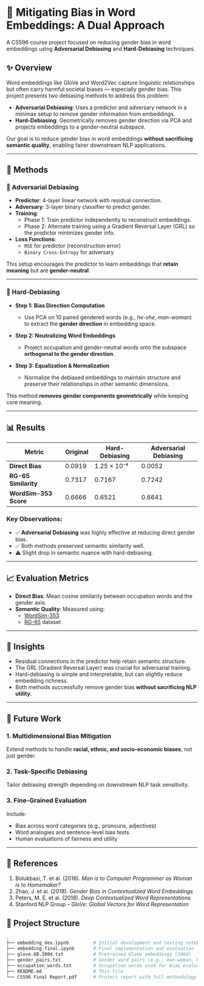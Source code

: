 # 🧠 Mitigating Bias in Word Embeddings: A Dual Approach

A CS596 course project focused on reducing gender bias in word embeddings using **Adversarial Debiasing** and **Hard-Debiasing** techniques.

## ✨ Overview

Word embeddings like GloVe and Word2Vec capture linguistic relationships but often carry harmful societal biases — especially gender bias. This project presents two debiasing methods to address this problem:

- **Adversarial Debiasing**: Uses a predictor and adversary network in a minimax setup to remove gender information from embeddings.
- **Hard-Debiasing**: Geometrically removes gender direction via PCA and projects embeddings to a gender-neutral subspace.

Our goal is to reduce gender bias in word embeddings **without sacrificing semantic quality**, enabling fairer downstream NLP applications.

---

## 🧪 Methods

### 🔹 Adversarial Debiasing

- **Predictor**: 4-layer linear network with residual connection.
- **Adversary**: 3-layer binary classifier to predict gender.
- **Training**:
  - Phase 1: Train predictor independently to reconstruct embeddings.
  - Phase 2: Alternate training using a Gradient Reversal Layer (GRL) so the predictor minimizes gender info.
- **Loss Functions**:
  - `MSE` for predictor (reconstruction error)
  - `Binary Cross-Entropy` for adversary

This setup encourages the predictor to learn embeddings that **retain meaning** but are **gender-neutral**.

---

### 🔹 Hard-Debiasing

- **Step 1: Bias Direction Computation**  
  - Use PCA on 10 paired gendered words (e.g., *he-she*, *man-woman*) to extract the **gender direction** in embedding space.

- **Step 2: Neutralizing Word Embeddings**  
  - Project occupation and gender-neutral words onto the subspace **orthogonal to the gender direction**.

- **Step 3: Equalization & Normalization**  
  - Normalize the debiased embeddings to maintain structure and preserve their relationships in other semantic dimensions.

This method **removes gender components geometrically** while keeping core meaning.

---

## 📊 Results

| Metric                 | Original | Hard-Debiasing | Adversarial Debiasing |
|------------------------|----------|----------------|------------------------|
| **Direct Bias**        | 0.0919   | 1.25 × 10⁻⁸    |      0.0052            |
| **RG-65 Similarity**   | 0.7317   | 0.7167         | 0.7242                 |
| **WordSim-353 Score**  | 0.6666   | 0.6521         | 0.6641                 |

### Key Observations:

- ✅ **Adversarial Debiasing** was highly effective at reducing direct gender bias.
- ✅ Both methods preserved semantic similarity well.
- ⚠️ Slight drop in semantic nuance with hard-debiasing.

---

## 📈 Evaluation Metrics

- **Direct Bias**: Mean cosine similarity between occupation words and the gender axis.
- **Semantic Quality**: Measured using:
  - [WordSim-353](http://www.cs.technion.ac.il/~gabr/resources/data/wordsim353/)
  - [RG-65](https://aclweb.org/anthology/W13-3516) dataset

---

## 📌 Insights

- Residual connections in the predictor help retain semantic structure.
- The GRL (Gradient Reversal Layer) was crucial for adversarial training.
- Hard-debiasing is simple and interpretable, but can slightly reduce embedding richness.
- Both methods successfully remove gender bias **without sacrificing NLP utility**.

---

## 🔮 Future Work

### 1. Multidimensional Bias Mitigation  
Extend methods to handle **racial, ethnic, and socio-economic biases**, not just gender.

### 2. Task-Specific Debiasing  
Tailor debiasing strength depending on downstream NLP task sensitivity.

### 3. Fine-Grained Evaluation  
Include:
- Bias across word categories (e.g., pronouns, adjectives)
- Word analogies and sentence-level bias tests
- Human evaluations of fairness and utility

---

## 📄 References

1. Bolukbasi, T. et al. (2016). *Man is to Computer Programmer as Woman is to Homemaker?*  
2. Zhao, J. et al. (2018). *Gender Bias in Contextualized Word Embeddings*  
3. Peters, M. E. et al. (2018). *Deep Contextualized Word Representations*  
4. Stanford NLP Group – *GloVe: Global Vectors for Word Representation*

## 📁 Project Structure

```bash
.
├── embedding_dev.ipynb         # Initial development and testing notebook
├── embedding_final.ipynb       # Final implementation and evaluation
├── glove.6B.300d.txt           # Pretrained GloVe embeddings (300d)
├── gender_pairs.txt            # Gender word pairs (e.g., man-woman, he-she)
├── occupation_words.txt        # Occupation words used for bias evaluation
├── README.md                   # This file
└── CS596 Final Report.pdf      # Project report with full methodology and results

